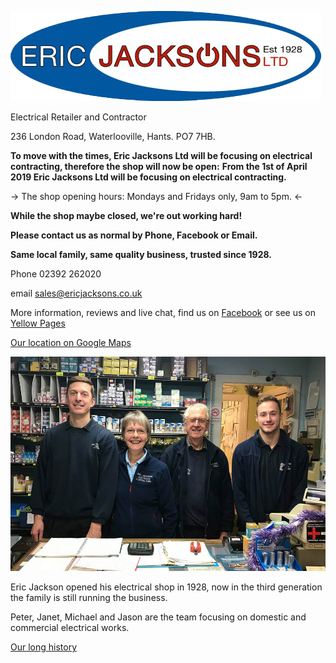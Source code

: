 ![Jacksons Logo](EricJacksons-logo-transparent.png)

Electrical Retailer and Contractor

236 London Road, Waterlooville, Hants. PO7 7HB.

**To move with the times, Eric Jacksons Ltd will be focusing on electrical contracting, therefore the shop will now be open:**
**From the 1st of April 2019 Eric Jacksons Ltd will be focusing on electrical contracting.**

-> The shop opening hours: Mondays and Fridays only, 9am to 5pm. <-

**While the shop maybe closed, we're out working hard!**

**Please contact us as normal by Phone, Facebook or Email.**

**Same local family, same quality business, trusted since 1928.**


Phone 02392 262020

email <sales@ericjacksons.co.uk>

More information, reviews and live chat, find us on [Facebook](https://www.facebook.com/ericjacksons/) or see us on [Yellow Pages](https://www.yell.com/biz/eric-jackson-s-ltd-waterlooville-2660719/) 

[Our location on Google Maps](https://www.google.co.uk/maps/place/236+London+Rd,+Waterlooville+PO7+7HB/@50.8781912,-1.0337147,3a,75y,132.99h,88.55t/data=!3m10!1e1!3m8!1sZ-Eg5gKCq3AdhyTJh2Q3BA!2e0!3e11!7i13312!8i6656!9m2!1b1!2i39!4m5!3m4!1s0x4874437730f0e769:0x49e15748caa8d957!8m2!3d50.87814!4d-1.033643)

![Jackson_team](EJacksons.jpg)

Eric Jackson opened his electrical shop in 1928, now in the third generation the family is still running the business.

Peter, Janet, Michael and Jason are the team focusing on domestic and commercial electrical works.

[Our long history](HISTORY.md)
